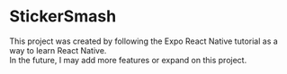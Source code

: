 # StickerSmash

This project was created by following the Expo React Native tutorial as a way to learn React Native.  
In the future, I may add more features or expand on this project.
